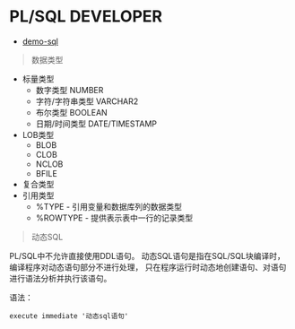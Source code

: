 # PL/SQL DEVELOPER

- [demo-sql](../sql_demo/plsql/plsql.sql)

> 数据类型

- 标量类型
  - 数字类型 NUMBER
  - 字符/字符串类型 VARCHAR2
  - 布尔类型 BOOLEAN
  - 日期/时间类型 DATE/TIMESTAMP
- LOB类型
  - BLOB
  - CLOB
  - NCLOB
  - BFILE
- 复合类型
- 引用类型
  - %TYPE - 引用变量和数据库列的数据类型
  - %ROWTYPE - 提供表示表中一行的记录类型


> 动态SQL

PL/SQL中不允许直接使用DDL语句。
动态SQL语句是指在SQL/SQL块编译时，编译程序对动态语句部分不进行处理，
只在程序运行时动态地创建语句、对语句进行语法分析并执行该语句。

语法：
```oracle
execute immediate '动态sql语句'
```
